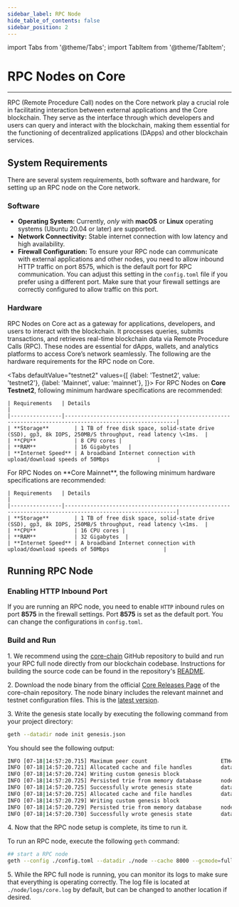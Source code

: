 ```yaml
---
sidebar_label: RPC Node
hide_table_of_contents: false
sidebar_position: 2
---
```



import Tabs from '@theme/Tabs';
import TabItem from '@theme/TabItem';

# RPC Nodes on Core
---

RPC (Remote Procedure Call) nodes on the Core network play a crucial role in facilitating interaction between external applications and the Core blockchain. They serve as the interface through which developers and users can query and interact with the blockchain, making them essential for the functioning of decentralized applications (DApps) and other blockchain services.


## System Requirements


There are several system requirements, both software and hardware, for setting up an RPC node on the Core network.


### Software


* **Operating System:** Currently, _only_ with **macOS** or **Linux** operating systems (Ubuntu 20.04 or later) are supported.
* **Network Connectivity:** Stable internet connection with low latency and high availability.
* **Firewall Configuration:** To ensure your RPC node can communicate with external applications and other nodes, you need to allow inbound HTTP traffic on port 8575, which is the default port for RPC communication. You can adjust this setting in the `config.toml` file if you prefer using a different port. Make sure that your firewall settings are correctly configured to allow traffic on this port.


### Hardware


RPC Nodes on Core act as a gateway for applications, developers, and users to interact with the blockchain. It processes queries, submits transactions, and retrieves real-time blockchain data via Remote Procedure Calls (RPC). These nodes are essential for dApps, wallets, and analytics platforms to access Core’s network seamlessly. The following are the hardware requirements for the RPC node on Core.


<Tabs
  defaultValue="testnet2"
  values={[
    {label: 'Testnet2', value: 'testnet2'},
    {label: 'Mainnet', value: 'mainnet'},
  ]}>
  <TabItem value="testnet2">
    For RPC Nodes on **Core Testnet2**, following minimum hardware specifications are recommended:


    | Requirements   | Details                                                                                                 |  
    |----------------|---------------------------------------------------------------------------------------------------------|
    | **Storage**        | 1 TB of free disk space, solid-state drive (SSD), gp3, 8k IOPS, 250MB/S throughput, read latency \<1ms.  |
    | **CPU**            | 8 CPU cores |
    | **RAM**            | 16 Gigabytes   |
    | **Internet Speed** | A broadband Internet connection with upload/download speeds of 50Mbps               |
  </TabItem>

  <TabItem value="mainnet">
    For RPC Nodes on **Core Mainnet**, the following minimum hardware specifications are recommended:

    | Requirements   | Details                                                                                                 |  
    |----------------|---------------------------------------------------------------------------------------------------------|
    | **Storage**        | 1 TB of free disk space, solid-state drive (SSD), gp3, 8k IOPS, 250MB/S throughput, read latency \<1ms.  |
    | **CPU**            | 16 CPU cores |
    | **RAM**            | 32 Gigabytes  |
    | **Internet Speed** | A broadband Internet connection with upload/download speeds of 50Mbps                 |
  </TabItem>
</Tabs>


## Running RPC Node


### Enabling HTTP Inbound Port


If you are running an RPC node, you need to enable `HTTP` inbound rules on port **8575** in the firewall settings. Port **8575** is set as the default port. You can change the configurations in `config.toml`.


### Build and Run


1\. We recommend using the [core-chain](https://github.com/coredao-org/core-chain) GitHub repository to build and run your RPC full node directly from our blockchain codebase. Instructions for building the source code can be found in the repository's [README](https://github.com/coredao-org/core-chain#building-the-source).


2\. Download the node binary from the official [Core Releases Page](https://github.com/coredao-org/core-chain/releases) of the core-chain repository. The node binary includes the relevant mainnet and testnet configuration files. This is the [latest version](https://github.com/coredao-org/core-chain/releases/latest).


3\. Write the genesis state locally by executing the following command from your project directory:


```bash
geth --datadir node init genesis.json
```


You should see the following output:


```bash
INFO [07-18|14:57:20.715] Maximum peer count                       ETH=25 LES=0 total=25
INFO [07-18|14:57:20.721] Allocated cache and file handles         database=/Users/jackcrypto/go/core-chain/node/geth/chaindata cache=16 handles=16
INFO [07-18|14:57:20.724] Writing custom genesis block
INFO [07-18|14:57:20.725] Persisted trie from memory database      nodes=25 size=87.18kB time=226.129µs gcnodes=0 gcsize=0.00B gctime=0s livenodes=1 livesize=0.00B
INFO [07-18|14:57:20.725] Successfully wrote genesis state         database=chaindata                             hash=d90508…5c034a
INFO [07-18|14:57:20.725] Allocated cache and file handles         database=/Users/jackcrypto/go/core-chain/node/geth/lightchaindata cache=16 handles=16
INFO [07-18|14:57:20.729] Writing custom genesis block
INFO [07-18|14:57:20.729] Persisted trie from memory database      nodes=25 size=87.18kB time=178.332µs gcnodes=0 gcsize=0.00B gctime=0s livenodes=1 livesize=0.00B
INFO [07-18|14:57:20.730] Successfully wrote genesis state         database=lightchaindata                             hash=d90508…5c034a
```


4\. Now that the RPC node setup is complete, its time to run it. 


To run an RPC node, execute the following `geth` command:


```bash
## start a RPC node
geth --config ./config.toml --datadir ./node --cache 8000 --gcmode=full --rpc.allow-unprotected-txs
```

5\. While the RPC full node is running, you can monitor its logs to make sure that everything is operating correctly. The log file is located at `./node/logs/core.log` by default, but can be changed to another location if desired.
